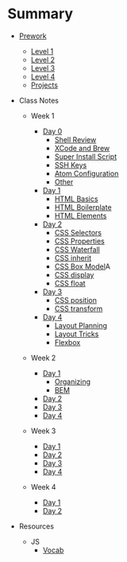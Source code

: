 # Summary

* [Prework](prework/index.md)
  - [Level 1](prework/level1.md)
  - [Level 2](prework/level2.md)
  - [Level 3](prework/level3.md)
  - [Level 4](prework/level4.md)
  - [Projects](prework/projects.md)
* Class Notes
  - Week 1
    + [Day 0](week-1/day-0/index.md)
      * [Shell Review](week-1/day-0/shell.md)
      * [XCode and Brew](week-1/day-0/xcode.md)
      * [Super Install Script](week-1/day-0/super-installer.md)
      * [SSH Keys](week-1/day-0/ssh.md)
      * [Atom Configuration](week-1/day-0/atom.md)
      * [Other](week-1/day-0/other.md)
    + [Day 1](week-1/day-1/index.md)
      * [HTML Basics](week-1/day-1/html.md)
      * [HTML Boilerplate](week-1/day-1/boilerplate.md)
      * [HTML Elements](week-1/day-1/elements.md)
    + [Day 2](week-1/day-2/index.md)
      * [CSS Selectors](week-1/day-2/selectors.md)
      * [CSS Properties](week-1/day-2/properties.md)
      * [CSS Waterfall](week-1/day-2/css-waterfall.md)
      * [CSS inherit](week-1/day-2/inherit.md)
      * [CSS Box Model](week-1/day-2/box-model.md)A
      * [CSS display](week-1/day-2/display.md)
      * [CSS float](week-1/day-2/float.md)
    + [Day 3](week-1/day-3/index.md)
      * [CSS position](week-1/day-3/position.md)
      * [CSS transform](week-1/day-3/transform.md)
    + [Day 4](week-1/day-4/index.md)
      * [Layout Planning](week-1/day-4/layout-planning.md)
      * [Layout Tricks](week-1/day-4/layout-tricks.md)
      * [Flexbox](week-1/day-4/flex-box.md)

  - Week 2
    + [Day 1](week-2/day-1/index.md)
      * [Organizing](week-2/day-1/organizing.md)
      * [BEM](week-2/day-1/bem.md)
    + [Day 2](week-2/day-2/index.md)
    + [Day 3](week-2/day-3/index.md)
    + [Day 4](week-2/day-4/index.md)

  - Week 3
    + [Day 1](week-3/day-1/index.md)
    + [Day 2](week-3/day-2/index.md)
    + [Day 3](week-3/day-3/index.md)
    + [Day 4](week-3/day-4/index.md)

  - Week 4
    + [Day 1](week-4/day-1/index.md)
    + [Day 2](week-4/day-2/index.md)

* Resources
  - JS
    * [Vocab](references/js/vocab.md)
